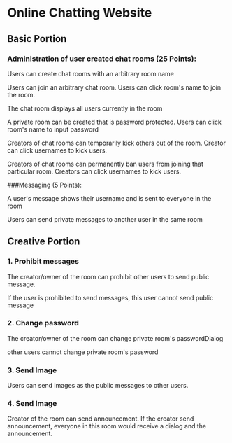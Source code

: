 # Online Chatting Website

## Basic Portion

### Administration of user created chat rooms (25 Points):

Users can create chat rooms with an arbitrary room name

Users can join an arbitrary chat room. Users can click room's name to join the room.

The chat room displays all users currently in the room

A private room can be created that is password protected. Users can click room's name to input password

Creators of chat rooms can temporarily kick others out of the room. Creator can click usernames to kick users.

Creators of chat rooms can permanently ban users from joining that particular room. Creators can click usernames to kick users.

###Messaging (5 Points):

A user's message shows their username and is sent to everyone in the room

Users can send private messages to another user in the same room

## Creative Portion

### 1. Prohibit messages

The creator/owner of the room can prohibit other users to send public message.

If the user is prohibited to send messages, this user cannot send public message

### 2. Change password

The creator/owner of the room can change private room's passwordDialog

other users cannot change private room's password

### 3. Send Image

Users can send images as the public messages to other users.

### 4. Send Image

Creator of the room can send announcement. If the creator send announcement, everyone in this room would receive a dialog and the announcement.
